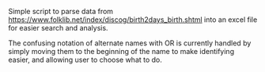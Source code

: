 Simple script to parse data from https://www.folklib.net/index/discog/birth2days_birth.shtml into an excel file for easier search and analysis.

The confusing notation of alternate names with OR is currently handled by simply moving them to the beginning of the name to make identifying easier, and allowing user to choose what to do.
